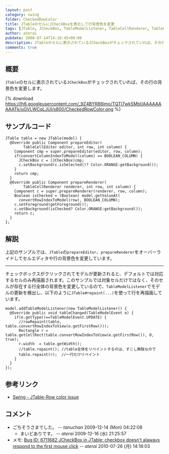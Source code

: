 ```yaml
---
layout: post
category: swing
folder: CheckedRowColor
title: JTableのセルにJCheckBoxを表示して行背景色を変更
tags: [JTable, JCheckBox, TableModelListener, TableCellRenderer, TableCellEditor]
author: aterai
pubdate: 2008-07-14T14:18:45+09:00
description: JTableのセルに表示されているJCheckBoxがチェックされていれば、その行の背景色を変更します。
comments: true
---
```

## 概要
`JTable`のセルに表示されている`JCheckBox`がチェックされていれば、その行の背景色を変更します。

{% download https://lh6.googleusercontent.com/_9Z4BYR88imo/TQTI7wkSMbI/AAAAAAAAATk/uGVLWCqLJUI/s800/CheckedRowColor.png %}

## サンプルコード
<pre class="prettyprint"><code>JTable table = new JTable(model) {
  @Override public Component prepareEditor(
        TableCellEditor editor, int row, int column) {
    Component cmp = super.prepareEditor(editor, row, column);
    if(convertColumnIndexToModel(column) == BOOLEAN_COLUMN) {
      JCheckBox c = (JCheckBox)cmp;
      c.setBackground(c.isSelected()? Color.ORANGE:getBackground());
    }
    return cmp;
  }
  @Override public Component prepareRenderer(
        TableCellRenderer renderer, int row, int column) {
    Component c = super.prepareRenderer(renderer, row, column);
    Boolean isChecked = (Boolean) model.getValueAt(
      convertRowIndexToModel(row), BOOLEAN_COLUMN);
    c.setForeground(getForeground());
    c.setBackground(isChecked? Color.ORANGE:getBackground());
    return c;
  }
};
</code></pre>

## 解説
上記のサンプルでは、`JTable`の`prepareEditor`、`prepareRenderer`をオーバーライドしてセルエディタや行の背景色を変更しています。

- - - -
チェックボックスがクリックされてモデルが更新されると、デフォルトでは対応するセルのみ再描画されます。このサンプルでは対象セルだけではなく、そのセルが存在する行全体の背景色を変更しているので、`TableModelListener`でモデルの更新を検出し、以下のように`JTable#repaint(...)`を使って行を再描画しています。

<pre class="prettyprint"><code>model.addTableModelListener(new TableModelListener() {
  @Override public void tableChanged(TableModelEvent e) {
    if(e.getType()==TableModelEvent.UPDATE) {
      //rowRepaint(table, table.convertRowIndexToView(e.getFirstRow()));
      Rectangle r = table.getCellRect(table.convertRowIndexToView(e.getFirstRow()), 0, true);
      r.width  = table.getWidth();
      //table.repaint(); //table全体をリペイントするのは、すこし無駄なので 
      table.repaint(r);  //一行だけリペイント
    }
  }
});
</code></pre>

## 参考リンク
- [Swing - JTable-Row color issue](https://forums.oracle.com/thread/1361072)

<!-- dummy comment line for breaking list -->

## コメント
- ごちそうさまでした。 -- *tanuchan* 2009-12-14 (Mon) 04:22:08
    - まいどありです。 -- *aterai* 2009-12-16 (水) 21:25:57
- メモ: [Bug ID: 6711682 JCheckBox in JTable: checkbox doesn't alaways respond to the first mouse click](http://bugs.java.com/bugdatabase/view_bug.do?bug_id=6711682) -- *aterai* 2010-07-26 (月) 14:18:03

<!-- dummy comment line for breaking list -->
